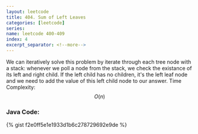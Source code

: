 ```yaml
---
layout: leetcode
title: 404. Sum of Left Leaves
categories: [leetcode]
series:
name: leetcode 400-409
index: 4
excerpt_separator: <!--more-->
---
```

We can iteratively solve this problem by iterate through each tree node with a stack: whenever we poll a node from the stack, we check the existance of its left and right child. If the left child has no children, it's the left leaf node and we need to add the value of this left child node to our answer.
Time Complexity: $$O(n)$$
<!--more-->

### Java Code:
{% gist f2e0ff5e1e1933d1b6c278729692e9de %}
<div
  class="fb-like"
  data-share="true"
  data-width="450"
  data-show-faces="true">
</div>
<div class="fb-comments" data-href="https://tyge318.github.io/404.-Sum-of-Left-Leaves/" data-numposts="10"></div>